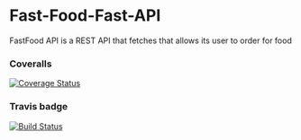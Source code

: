 # Fast-Food-Fast-API 
FastFood API is a REST API that fetches that allows its user to order for food
### Coveralls 
[![Coverage Status](https://coveralls.io/repos/github/kevinene91/Fast-Food-Fast-API/badge.svg?branch=ft-get-specific-food-160545189 )](https://coveralls.io/github/kevinene91/Fast-Food-Fast-API?branch=ft-get-specific-food-160545189)

### Travis badge 
[![Build Status](https://travis-ci.org/kevinene91/Fast-Food-Fast-API.svg?branch=ft-get-specific-food-160545189)](https://travis-ci.org/kevinene91/Fast-Food-Fast-API)